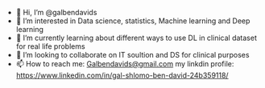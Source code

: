 - 👋 Hi, I’m @galbendavids
- 👀 I’m interested in Data science, statistics, Machine learning and Deep learning
- 🌱 I’m currently learning about different ways to use DL in clinical dataset for real life problems
- 💞️ I’m looking to collaborate on IT soultion and DS for clinical purposes
- 📫 How to reach me: Galbendavids@gmail.com
                      my linkdin profile: https://www.linkedin.com/in/gal-shlomo-ben-david-24b359118/
<!---
galbendavids/galbendavids is a ✨ special ✨ repository because its `README.md` (this file) appears on your GitHub profile.
You can click the Preview link to take a look at your changes.
--->
